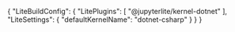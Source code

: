 {
  "LiteBuildConfig": {
    "LitePlugins": [
      "@jupyterlite/kernel-dotnet"
    ],
    "LiteSettings": {
      "defaultKernelName": "dotnet-csharp"
    }
  }
}